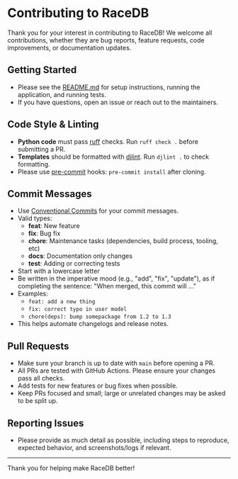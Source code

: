 # Contributing to RaceDB

Thank you for your interest in contributing to RaceDB! We welcome all contributions, whether they are bug reports, feature requests, code improvements, or documentation updates.

## Getting Started
- Please see the [README.md](./README.md) for setup instructions, running the application, and running tests.
- If you have questions, open an issue or reach out to the maintainers.

## Code Style & Linting
- **Python code** must pass [ruff](https://docs.astral.sh/ruff/) checks. Run `ruff check .` before submitting a PR.
- **Templates** should be formatted with [djlint](https://djlint.com/). Run `djlint .` to check formatting.
- Please use [pre-commit](https://pre-commit.com/) hooks: `pre-commit install` after cloning.

## Commit Messages
- Use [Conventional Commits](https://www.conventionalcommits.org/en/v1.0.0/) for your commit messages.
- Valid types:
  - **feat**: New feature
  - **fix**: Bug fix
  - **chore**: Maintenance tasks (dependencies, build process, tooling, etc)
  - **docs**: Documentation only changes
  - **test**: Adding or correcting tests
- Start with a lowercase letter
- Be written in the imperative mood (e.g., "add", "fix", "update"), as if completing the sentence: "When merged, this commit will ..."
- Examples:
  - `feat: add a new thing`
  - `fix: correct typo in user model`
  - `chore(deps): bump somepackage from 1.2 to 1.3`
- This helps automate changelogs and release notes.

## Pull Requests
- Make sure your branch is up to date with `main` before opening a PR.
- All PRs are tested with GitHub Actions. Please ensure your changes pass all checks.
- Add tests for new features or bug fixes when possible.
- Keep PRs focused and small; large or unrelated changes may be asked to be split up.

## Reporting Issues
- Please provide as much detail as possible, including steps to reproduce, expected behavior, and screenshots/logs if relevant.

---
Thank you for helping make RaceDB better!
